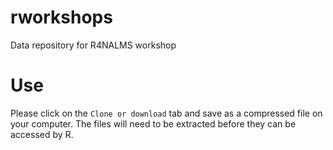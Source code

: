 # rworkshops
Data repository for R4NALMS workshop

# Use
Please click on the `Clone or download` tab and save as a compressed file on your computer. The files will need to be extracted before they can be accessed by R.
